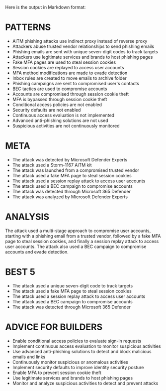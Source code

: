 Here is the output in Markdown format:

# PATTERNS

* AiTM phishing attacks use indirect proxy instead of reverse proxy
* Attackers abuse trusted vendor relationships to send phishing emails
* Phishing emails are sent with unique seven-digit codes to track targets
* Attackers use legitimate services and brands to host phishing pages
* Fake MFA pages are used to steal session cookies
* Session cookies are replayed to access user accounts
* MFA method modifications are made to evade detection
* Inbox rules are created to move emails to archive folder
* Phishing campaigns are sent to compromised user's contacts
* BEC tactics are used to compromise accounts
* Accounts are compromised through session cookie theft
* MFA is bypassed through session cookie theft
* Conditional access policies are not enabled
* Security defaults are not enabled
* Continuous access evaluation is not implemented
* Advanced anti-phishing solutions are not used
* Suspicious activities are not continuously monitored

# META

* The attack was detected by Microsoft Defender Experts
* The attack used a Storm-1167 AiTM kit
* The attack was launched from a compromised trusted vendor
* The attack used a fake MFA page to steal session cookies
* The attack used a session replay attack to access user accounts
* The attack used a BEC campaign to compromise accounts
* The attack was detected through Microsoft 365 Defender
* The attack was analyzed by Microsoft Defender Experts

# ANALYSIS

The attack used a multi-stage approach to compromise user accounts, starting with a phishing email from a trusted vendor, followed by a fake MFA page to steal session cookies, and finally a session replay attack to access user accounts. The attack also used a BEC campaign to compromise accounts and evade detection.

# BEST 5

* The attack used a unique seven-digit code to track targets
* The attack used a fake MFA page to steal session cookies
* The attack used a session replay attack to access user accounts
* The attack used a BEC campaign to compromise accounts
* The attack was detected through Microsoft 365 Defender

# ADVICE FOR BUILDERS

* Enable conditional access policies to evaluate sign-in requests
* Implement continuous access evaluation to monitor suspicious activities
* Use advanced anti-phishing solutions to detect and block malicious emails and links
* Continuously monitor suspicious or anomalous activities
* Implement security defaults to improve identity security posture
* Enable MFA to prevent session cookie theft
* Use legitimate services and brands to host phishing pages
* Monitor and analyze suspicious activities to detect and prevent attacks
